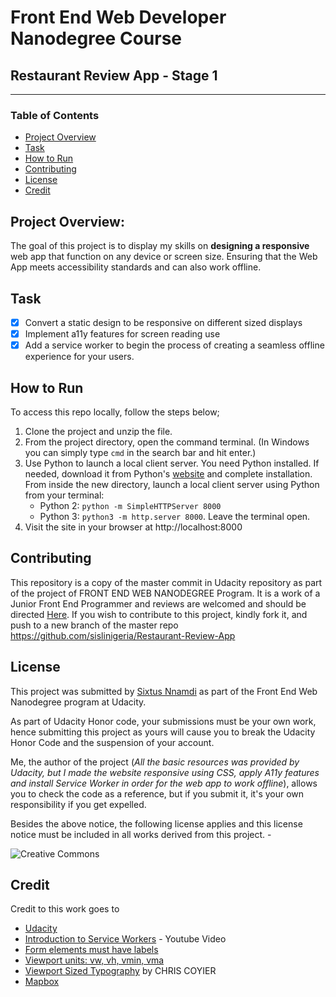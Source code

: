 # Front End Web Developer Nanodegree Course
## Restaurant Review App - Stage 1
---

### Table of Contents

* [Project Overview](#project-overview)
* [Task](#task)
* [How to Run](#how-to-run)
* [Contributing](#contributing)
* [License](#license)
* [Credit](#credit)

## Project Overview:

The goal of this project is to display my skills on **designing a responsive** web app that function on any device or screen size. Ensuring that the Web App meets accessibility standards and can also work offline.

## Task
   - [x] Convert a static design to be responsive on different sized displays
   - [x] Implement a11y features for screen reading use
   - [x] Add a service worker to begin the process of creating a seamless offline experience for your users.

## How to Run
To access this repo locally, follow the steps below;
   1. Clone the project and unzip the file.
   2. From the project directory, open the command terminal. (In Windows you can simply type ```cmd``` in the search bar and hit enter.)
   3. Use Python to launch a local client server. You need Python installed. If needed, download it from Python's [website](https://www.python.org/downloads/) and complete installation.
   From inside the new directory, launch a local client server using Python from your terminal: 
        * Python 2: ```python -m SimpleHTTPServer 8000```
        * Python 3: ```python3 -m http.server 8000```. Leave the terminal open.
   4. Visit the site in your browser at http://localhost:8000

## Contributing

This repository is a copy of the master commit in Udacity repository as part of the project of FRONT END WEB NANODEGREE Program. It is a work of a Junior Front End Programmer and reviews are welcomed and should be directed [Here](mailto:sixtus.nnamdi@gmail.com). 
If you wish to contribute to this project, kindly fork it, and push to a new branch of the master repo https://github.com/sislinigeria/Restaurant-Review-App

## License

This project was submitted by [Sixtus Nnamdi](www.linkedin.com/in/sixtus-nnamdi) as part of the Front End Web Nanodegree program at Udacity.

As part of Udacity Honor code, your submissions must be your own work, hence submitting this project as yours will cause you to break the Udacity Honor Code and the suspension of your account.

Me, the author of the project (*All the basic resources was provided by Udacity, but I made the website responsive using CSS, apply A11y features and install Service Worker in order for the web app to work offline*), allows you to check the code as a reference, but if you submit it, it's your own responsibility if you get expelled.

Besides the above notice, the following license applies and this license notice must be included in all works derived from this project. - 

![Creative Commons](https://openaid.se/wp-content/uploads/2015/03/pdm-cc0-.png)

##  Credit

Credit to this work goes to
* [Udacity](https://udacity.com)
* [Introduction to Service Workers](https://www.youtube.com/watch?v=jVfXiv03y5c) - Youtube Video
* [Form elements must have labels](https://dequeuniversity.com/rules/axe/2.2/label?application=lighthouse)
* [Viewport units: vw, vh, vmin, vma](https://caniuse.com/#feat=viewport-units)
* [Viewport Sized Typography](https://css-tricks.com/viewport-sized-typography/) by CHRIS COYIER
* [Mapbox](https://www.mapbox.com)